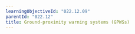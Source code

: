 ```yaml
---
learningObjectiveId: "022.12.09"
parentId: "022.12"
title: Ground-proximity warning systems (GPWSs)
---
```

